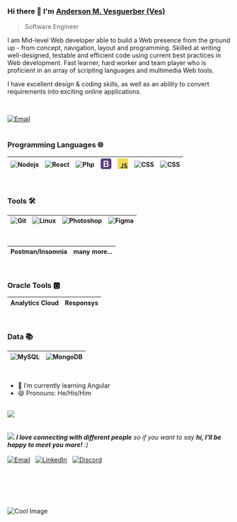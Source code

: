 ### Hi there 👋 I'm [Anderson M. Vesguerber (Ves)](https://www.linkedin.com/in/anderson-ves)

> Software Engineer

<div>
 <p>
I am Mid-level Web developer able to build a Web presence from the ground up - from concept, navigation, layout and programming. Skilled at writing well-designed, testable and efficient code using current best practices in Web development. Fast learner, hard worker and team player who is proficient in an array of scripting languages and multimedia Web tools.

I have excellent design & coding skills, as well as an ability to convert requirements into exciting online applications.

</p>
</div>
<br>

<a target="_blank" href="mailto:andersonvesg@gmail.com"><img alt="Email" src="https://img.shields.io/badge/andersonvesg@gmail.com-grey?style=for-the-badge&logo=gmail"></a>
<br>
<br>

### Programming Languages 🌐

| <img src="https://cdn.jsdelivr.net/gh/devicons/devicon/icons/nodejs/nodejs-plain-wordmark.svg" alt="Nodejs" width="49"> | <img src="https://cdn.jsdelivr.net/gh/devicons/devicon/icons/react/react-original.svg" alt="React" width="34"> | <img src="https://cdn.jsdelivr.net/gh/devicons/devicon/icons/php/php-original.svg" alt="Php" width="42"> | <img src="https://raw.githubusercontent.com/github/explore/80688e429a7d4ef2fca1e82350fe8e3517d3494d/topics/bootstrap/bootstrap.png" alt="Bootstrap" width="24"> | <img src="https://raw.githubusercontent.com/github/explore/80688e429a7d4ef2fca1e82350fe8e3517d3494d/topics/javascript/javascript.png" alt="JS" width="24"> | <img src="https://cdn.jsdelivr.net/gh/devicons/devicon/icons/css3/css3-original.svg" alt="CSS" width="30"> | <img src="https://cdn.jsdelivr.net/gh/devicons/devicon/icons/python/python-original.svg" alt="CSS" width="30"> |
| ----------------------------------------------------------------------------------------------------------------------- | ------------------------------------------------------------------------------------------------------------ | -------------------------------------------------------------------------------------------------------- | --------------------------------------------------------------------------------------------------------------------------------------------------------------- | ---------------------------------------------------------------------------------------------------------------------------------------------------------- | ---------------------------------------------------------------------------------------------------------- | ---------------------------------------------------------------------------------------------------------- |

<br>

### Tools 🛠️

| <img alt="Git" src="https://cdn.jsdelivr.net/gh/devicons/devicon/icons/git/git-original.svg" width="32"> | <img src="https://cdn.jsdelivr.net/gh/devicons/devicon/icons/linux/linux-original.svg" alt="Linux" width="32"> | <img src="https://cdn.jsdelivr.net/gh/devicons/devicon/icons/photoshop/photoshop-line.svg" alt="Photoshop" width="32"> | <img src="https://cdn.jsdelivr.net/gh/devicons/devicon/icons/figma/figma-original.svg" alt="Figma" width="32"> |
---------------------------------------------------------------------------------------------------------------- | ----------------------------------------------------------------------------------------------------------------- | ---------------- | ------------ |

<br>

| Postman/Insomnia | many more... | 
---------------- | ------------ |
<br>

### Oracle Tools 🅾️

| Analytics Cloud | Responsys |
| --------------- | --------- |

<br>

### Data 📚

| <img src="https://cdn.jsdelivr.net/gh/devicons/devicon/icons/mysql/mysql-original.svg" alt="MySQL" width="32"> | <img src="https://cdn.jsdelivr.net/gh/devicons/devicon/icons/mongodb/mongodb-original.svg" alt="MongoDB" width="32"> |
| ----------------------------------------------------------------------------------------------------------------- | --------------------------------------------------------------------------------------------------------------------- |

<br>

- 🌱 I’m currently learning Angular
- 😄 Pronouns: He/His/Him
  <br>

<br/>
  <img height="180em" src="https://github-readme-stats.vercel.app/api/top-langs/?username=AndersonVes&theme=buefy&layout=compact" />
<br/>
<br>

<img src="https://media.giphy.com/media/LnQjpWaON8nhr21vNW/giphy.gif" width="60"> <em><b>I love connecting with different people</b> so if you want to say <b>hi, I'll be happy to meet you more!</b> :)</em>
<br>
<br/>
<a target="_blank" href="mailto:andersonvesg@gmail.com"><img alt="Email" src="https://img.shields.io/badge/EMAIL-andersonvesg@gmail.com-blue?style=for-the-badge&logo=gmail"></a> &nbsp; <a target="_blank" href="https://www.linkedin.com/in/AndersonVes/"><img alt="LinkedIn" src="https://img.shields.io/badge/linkedin-Anderson%20Vesguerber-blue?style=for-the-badge&logo=linkedin"></a> &nbsp; 
<a target="_blank" href="https://discordapp.com/users/289246487613931520"><img alt="Discord" src="https://img.shields.io/badge/discord-vesgoburger%230882-blue?style=for-the-badge&logo=discord"></a>

<br>
<br>
<br>
<br>
<br>
<img src="https://i.ibb.co/37rr3QK/VINYL-LIEBE.gif" alt="Cool Image" border="0" />
